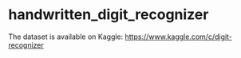 # handwritten_digit_recognizer

The dataset is available on Kaggle: https://www.kaggle.com/c/digit-recognizer
